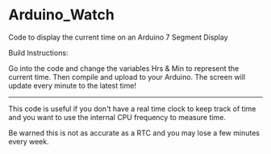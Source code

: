 # Arduino_Watch
Code to display the current time on an Arduino 7 Segment Display

Build Instructions:

Go into the code and change the variables Hrs & Min to represent the current time. Then compile and upload to your Arduino. The screen will update every minute to the latest time!

************************************************

This code is useful if you don't have a real time clock to keep track of time and you want to use the internal CPU frequency to measure time.

Be warned this is not as accurate as a RTC and you may lose a few minutes every week.
